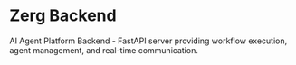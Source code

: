 # Zerg Backend

AI Agent Platform Backend - FastAPI server providing workflow execution, agent management, and real-time communication.